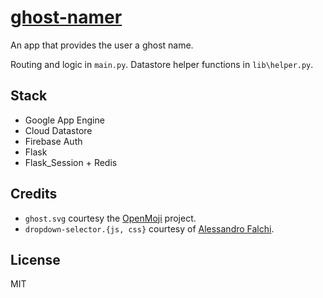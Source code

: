 # [ghost-namer](http://strange-sun-258602.appspot.com/)

An app that provides the user a ghost name.

Routing and logic in `main.py`. Datastore helper functions in `lib\helper.py`.

## Stack
- Google App Engine
- Cloud Datastore
- Firebase Auth
- Flask
- Flask_Session + Redis

## Credits
- `ghost.svg` courtesy the [OpenMoji](https://github.com/hfg-gmuend/openmoji) project.
- `dropdown-selector.{js, css}` courtesy of [Alessandro Falchi](https://codepen.io/afalchi82).

## License
MIT